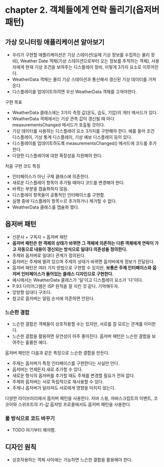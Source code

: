 # chapter 2. 객체들에게 연락 돌리기(옵저버 패턴)

## 가상 모니터링 애플리케이션 알아보기

* 우리가 구현할 애플리케이션은 기상 스테이션(실제 기상 정보를 수집하는 물리 장비), Weather Date 객체(기상 스테이션으로부터 오는 정보를 추적하는 객체), 사용자에게 현재 기상 조건을 보여주는 디스플레이 장비, 이렇게 3가지 요소로 이루어진다.
* WeatherData 객체는 물리 기상 스테이션과 통신해서 갱신된 기상 데이터를 가져온다.
* 디스플레이를 업데이트하려면 우선 WeatherData 객체를 고쳐야한다.

구현 목표

* WeatherData 클래스에는 3가지 측정 값(온도, 습도, 기압)의 게터 메서드가 있다.
* WeatherData 객체에서는 기상 관측 값이 갱신될 때 마다 measurementsChanged 메서드가 호출될 것이다.
* 기상 데이터를 사용하는 디스플레이 요소 3가지를 구현해야 한다. 예를 들어 조건 디스플레이, 기상 통계 디스플레이, 기상 예보 디스플레이 등이 있다.
* 디스플레이를 업데이트하도록 measurementsChanged() 메서드에 코드를 추가한다.
* 다양한 디스플레이에 대한 확장성을 지원해야 한다.

처음 구현 코드 특징

* 인터페이스가 아닌 구체 클래스에 의존한다.
* 새로운 디스플레이 항목이 추가될 때마다 코드를 변경해야 한다.
* 바뀌는 부분을 캡슐화하지 않음.
* 디스플레이 항목들이 공통적인 인터페이스를 구현함.
* 실행 중에 디스플레이 항목ㅇ르 추가하거나 제거할 수 없다.
* WeatherData 클래스를 캡슐화 했다.

## 옵저버 패턴

* 신문사 + 구독자 = 옵저버 패턴
* __옵저버 패턴은 한 객체의 상태가 바뀌면 그 객체에 의존하는 다른 객체에게 연락이 가고 자동으로 내용이 갱신되는 방식으로 일대다 의존성을 정의한다.__
* 주제와 옵저버로 일대다 관계가 정의된다.
* 옵저버는 주제에 딸려 있으며 주제의 상태가 바뀌면 옵저버에게 정보가 전달된다.
* 옵저버 패턴은 여러 가지 방법으로 구현할 수 있지만, __보통은 주제 인터페이스와 옵저버 인터페이스가 들어있는 클래스 디자인으로 구현한다.__
* 예시에서는 WeatherData 클래스가 '일'이고 디스플레이 요소가 '다'이다.
* P.93 다이어그램은 ISP 원칙을 잘 지킨 것 같다. 기억해두자.
* 앙방향 일대다 구조다.
* 참고로 옵저버는 알림 순서에 의존하면 안된다.

### 느슨한 결합

* 느슨한 결합은 객체들이 상호작용할 수는 있지만, 서로를 잘 모르는 관계를 이미한다.
* 느슨한 결합을 활용하면 유연성이 아주 좋아진다. 옵저버 패턴은 느슨한 결합을 보여주는 훌륭한 예다.

옵저버 패턴은 다음과 같은 특징으로 느슨한 결합을 만든다.

* 주제는 옵저버가 특정 인터페이스를 구현한다는 사실만 안다.
* 옵저버는 언제든지 새로 추가할 수 있다.
* 새로운 형식의 옵저버를 추가할 때도 주제를 변경할 필요가 전혀 없다.
* 주제와 옵저버는 서로 독립적으로 재사용할 수 있다.
* 주제나 옵저버가 달라져도 서로에게 영향을 미치지 않는다.

다양한 라이브러리에서 옵저버 패턴을 사용한다. 자바 스윙, 자바스크립트의 이벤트, 코코아와 스위프트의 키-값 옵저빙 프로콜에서도 옵저버 패턴을 사용한다.

### 풀 방식으로 코드 바꾸기

* TODO 여기부터 해야함.

## 디자인 원칙

* 상호작용하는 객체 사이에는 가능하면 느슨한 결합을 활용해야 한다.